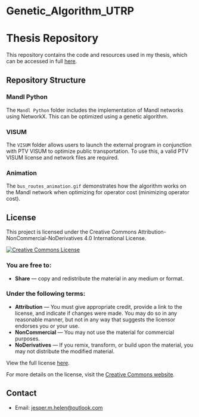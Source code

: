 # Genetic_Algorithm_UTRP
# Thesis Repository

This repository contains the code and resources used in my thesis, which can be accessed in full [here](https://www.diva-portal.org/smash/get/diva2:1880751/FULLTEXT01.pdf).

## Repository Structure

### Mandl Python

The `Mandl Python` folder includes the implementation of Mandl networks using NetworkX. This can be optimized using a genetic algorithm.

### VISUM

The `VISUM` folder allows users to launch the external program in conjunction with PTV VISUM to optimize public transportation. To use this, a valid PTV VISUM license and network files are required.

### Animation

The `bus_routes_animation.gif` demonstrates how the algorithm works on the Mandl network when optimizing for operator cost (minimizing operator cost).

## License

This project is licensed under the Creative Commons Attribution-NonCommercial-NoDerivatives 4.0 International License. 

[![Creative Commons License](https://i.creativecommons.org/l/by-nc-nd/4.0/88x31.png)](http://creativecommons.org/licenses/by-nc-nd/4.0/)

### You are free to:
- **Share** — copy and redistribute the material in any medium or format.

### Under the following terms:
- **Attribution** — You must give appropriate credit, provide a link to the license, and indicate if changes were made. You may do so in any reasonable manner, but not in any way that suggests the licensor endorses you or your use.
- **NonCommercial** — You may not use the material for commercial purposes.
- **NoDerivatives** — If you remix, transform, or build upon the material, you may not distribute the modified material.

View the full license [here](http://creativecommons.org/licenses/by-nc-nd/4.0/).

For more details on the license, visit the [Creative Commons website](http://creativecommons.org/licenses/by-nc-nd/4.0/).

## Contact

- Email: jesper.m.helen@outlook.com
